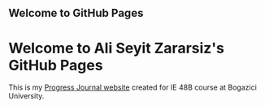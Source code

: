 ## Welcome to GitHub Pages
# Welcome to Ali Seyit Zararsiz's GitHub Pages

This is my [Progress Journal website](https://bu-ie-48b.github.io/fall21-aliseyitzararsiz/) created for IE 48B course at Bogazici University.